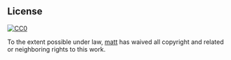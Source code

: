 ## License

[![CC0](http://mirrors.creativecommons.org/presskit/buttons/88x31/svg/cc-zero.svg)](https://creativecommons.org/publicdomain/zero/1.0/)

To the extent possible under law, [matt](gihttps://github.com/ythecombinator) has waived all copyright and related or neighboring rights to this work.
